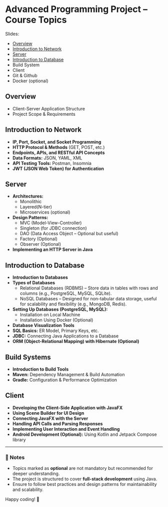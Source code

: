 # Advanced Programming Project – Course Topics

Slides:
- [Overview](https://www.canva.com/design/DAGglQ39nhE/7yLwLCOe9Zh5YVq6q0gmjg/view?utm_content=DAGglQ39nhE&utm_campaign=designshare&utm_medium=link2&utm_source=uniquelinks&utlId=h25d991fe85)
- [Introduction to Network](https://www.canva.com/design/DAGhIN2Rzeo/o3MbwqiBY63JskrmYS5JkA/view?utm_content=DAGhIN2Rzeo&utm_campaign=designshare&utm_medium=link2&utm_source=uniquelinks&utlId=h7fc0e10cec)
- [Server](https://www.canva.com/design/DAGhhAMU8T4/k7v464nDCNvzuGGshag7SQ/view?utm_content=DAGhhAMU8T4&utm_campaign=designshare&utm_medium=link2&utm_source=uniquelinks&utlId=h2742ff5b91)
- [Introduction to Database](https://www.canva.com/design/DAGhUI6u3w4/1F3FOwFiorhTmeOQz7w17Q/view?utm_content=DAGhUI6u3w4&utm_campaign=designshare&utm_medium=link2&utm_source=uniquelinks&utlId=h58450b8907)
- Build System
- Client
- Git & Github 
- Docker (optional)

## Overview
- Client-Server Application Structure  
- Project Scope & Requirements  

## Introduction to Network
- **IP, Port, Socket, and Socket Programming**  
- **HTTP Protocol & Methods** (GET, POST, etc.)  
- **Endpoints, APIs, and RESTful API Concepts**  
- **Data Formats:** JSON, YAML, XML  
- **API Testing Tools:** Postman, Insomnia  
- **JWT (JSON Web Token) for Authentication**  

## Server
- **Architectures:** 
  - Monolithic
  - Layered(N-tier)
  - Microservices (optional)
- **Design Patterns:**  
  - MVC (Model-View-Controller)  
  - Singleton (for JDBC connection)  
  - DAO (Data Access Object – Optional but useful)  
  - Factory (Optional)
  - Observer (Optional)  
- **Implementing an HTTP Server in Java**  

## Introduction to Database
- **Introduction to Databases**  
- **Types of Databases**
  -  Relational Databases (RDBMS) – Store data in tables with rows and columns (e.g., PostgreSQL, MySQL, SQLite).
  -  NoSQL Databases – Designed for non-tabular data storage, useful for scalability and flexibility (e.g., MongoDB, Redis).
- **Setting Up Databases (PostgreSQL, MySQL):**  
  - Installation on Local Machine  
  - Installation Using Docker (Optional)  
- **Database Visualization Tools**  
- **SQL Basics:** ER Model, Primary Keys, etc.  
- **JDBC:** Connecting Java Applications to a Database  
- **ORM (Object-Relational Mapping) with Hibernate (Optional)**  

## Build Systems
- **Introduction to Build Tools**  
- **Maven:** Dependency Management & Build Automation  
- **Gradle:** Configuration & Performance Optimization  

## Client
- **Developing the Client-Side Application with JavaFX**  
- **Using Scene Builder for UI Design**  
- **Connecting JavaFX with the Server**  
- **Handling API Calls and Parsing Responses**  
- **Implementing User Interaction and Event Handling**  
- **Android Development (Optional):** Using Kotlin and Jetpack Compose library  

---

### 📌 Notes
- Topics marked as **optional** are not mandatory but recommended for deeper understanding.  
- The project is structured to cover **full-stack development** using Java.  
- Ensure to follow best practices and design patterns for maintainability and scalability.  

Happy coding! 🚀
